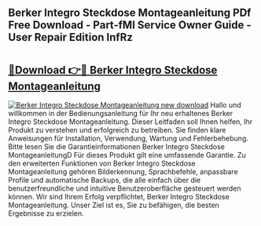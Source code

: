 ## Berker Integro Steckdose Montageanleitung PDf Free Download - Part-fMI Service Owner Guide - User Repair Edition InfRz

# <h2><a href="http://df8i6p.blite.top/?on=Berker+Integro+Steckdose+Montageanleitung">🔗Download 👉🔴 Berker Integro Steckdose Montageanleitung</a></h2>

[![Berker Integro Steckdose Montageanleitung new download](https://i.imgur.com/lujVjoI.png)](http://df8i6p.blite.top/?on=Berker+Integro+Steckdose+Montageanleitung)
Hallo und willkommen in der Bedienungsanleitung für Ihr neu erhaltenes Berker Integro Steckdose Montageanleitung. Dieser Leitfaden soll Ihnen helfen, Ihr Produkt zu verstehen und erfolgreich zu betreiben. Sie finden klare Anweisungen für Installation, Verwendung, Wartung und Fehlerbehebung. Bitte lesen Sie die Garantieinformationen Berker Integro Steckdose MontageanleitungD Für dieses Produkt gilt eine umfassende Garantie. Zu den erweiterten Funktionen von Berker Integro Steckdose Montageanleitung gehören Bilderkennung, Sprachbefehle, anpassbare Profile und automatische Backups, die alle einfach über die benutzerfreundliche und intuitive Benutzeroberfläche gesteuert werden können. Wir sind Ihrem Erfolg verpflichtet, Berker Integro Steckdose Montageanleitung. Unser Ziel ist es, Sie zu befähigen, die besten Ergebnisse zu erzielen.
